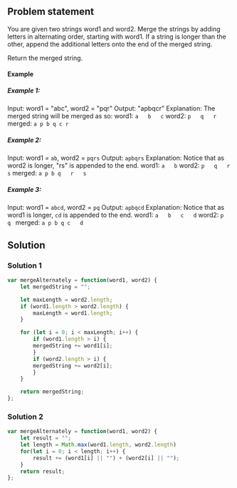## Problem statement

You are given two strings word1 and word2. Merge the strings by adding letters in alternating order, starting with word1. If a string is longer than the other, append the additional letters onto the end of the merged string.

Return the merged string.

#### Example

##### Example 1:

Input: word1 = "abc", word2 = "pqr"
Output: "apbqcr"
Explanation: The merged string will be merged as so:
word1:  `a   b   c`
word2:    `p   q   r`
merged: `a p b q c r`

##### Example 2:

Input: word1 = `ab`, word2 = `pqrs`
Output: `apbqrs`
Explanation: Notice that as word2 is longer, "rs" is appended to the end.
word1:  `a   b`
word2:    `p   q   r   s`
merged: `a p b q   r   s`

##### Example 3:

Input: word1 = `abcd`, word2 = `pq`
Output: `apbqcd`
Explanation: Notice that as word1 is longer, `cd` is appended to the end.
word1:  `a   b   c   d`
word2:    `p   q `
merged: `a p b q c   d`

## Solution

### Solution 1

```js
var mergeAlternately = function(word1, word2) {
    let mergedString = "";

    let maxLength = word2.length;
    if (word1.length > word2.length) {
        maxLength = word1.length;
    }

    for (let i = 0; i < maxLength; i++) {
        if (word1.length > i) {
        mergedString += word1[i];
        }
        if (word2.length > i) {
        mergedString += word2[i];
        }
    }

    return mergedString;
};
```

### Solution 2

```js
var mergeAlternately = function(word1, word2) {
    let result = "";
    let length = Math.max(word1.length, word2.length)
    for(let i = 0; i < length; i++) {
        result += (word1[i] || "") + (word2[i] || "");
    }
    return result;
};
```
